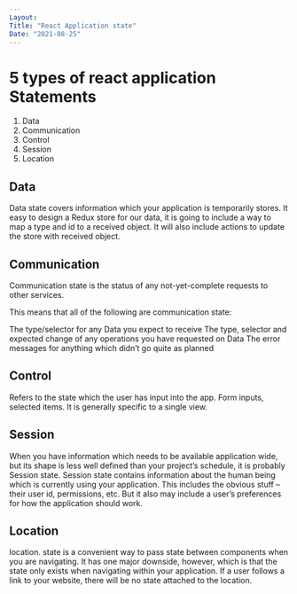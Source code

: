 ```yaml
---
Layout:
Title: "React Application state"
Date: "2021-08-25"
---
```


# 5 types of react application Statements

1. Data
2. Communication
3. Control 
4. Session
5. Location

## Data

Data state covers information which your application is temporarily stores. 
It easy to design a Redux store for our data, it is going to include a way to map a type and id to a received object. It will also include actions to update the store with received object.

## Communication

Communication state is the status of any not-yet-complete requests to other services.

This means that all of the following are communication state:

The type/selector for any Data you expect to receive
The type, selector and expected change of any operations you have requested on Data
The error messages for anything which didn’t go quite as planned

## Control

Refers to the state which the user has input into the app. Form inputs, selected items. It is generally specific to a single view.

## Session

When you have information which needs to be available application wide, but its shape is less well defined than your project’s schedule, it is probably Session state. Session state contains information about the human being which is currently using your application. This includes the obvious stuff – their user id, permissions, etc. But it also may include a user’s preferences for how the application should work.

## Location

location. state is a convenient way to pass state between components when you are navigating. It has one major downside, however, which is that the state only exists when navigating within your application. If a user follows a link to your website, there will be no state attached to the location.